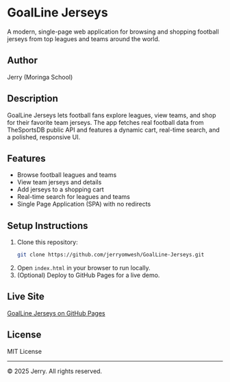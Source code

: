 # GoalLine Jerseys

A modern, single-page web application for browsing and shopping football jerseys from top leagues and teams around the world.

## Author
Jerry (Moringa School)

## Description
GoalLine Jerseys lets football fans explore leagues, view teams, and shop for their favorite team jerseys. The app fetches real football data from TheSportsDB public API and features a dynamic cart, real-time search, and a polished, responsive UI.

## Features
- Browse football leagues and teams
- View team jerseys and details
- Add jerseys to a shopping cart
- Real-time search for leagues and teams
- Single Page Application (SPA) with no redirects

## Setup Instructions
1. Clone this repository:
   ```bash
   git clone https://github.com/jerryomwesh/GoalLine-Jerseys.git
   ```
2. Open `index.html` in your browser to run locally.
3. (Optional) Deploy to GitHub Pages for a live demo.

## Live Site
[GoalLine Jerseys on GitHub Pages](https://jerryomwesh.github.io/GoalLine-Jerseys/)

## License
MIT License

---
© 2025 Jerry. All rights reserved.
